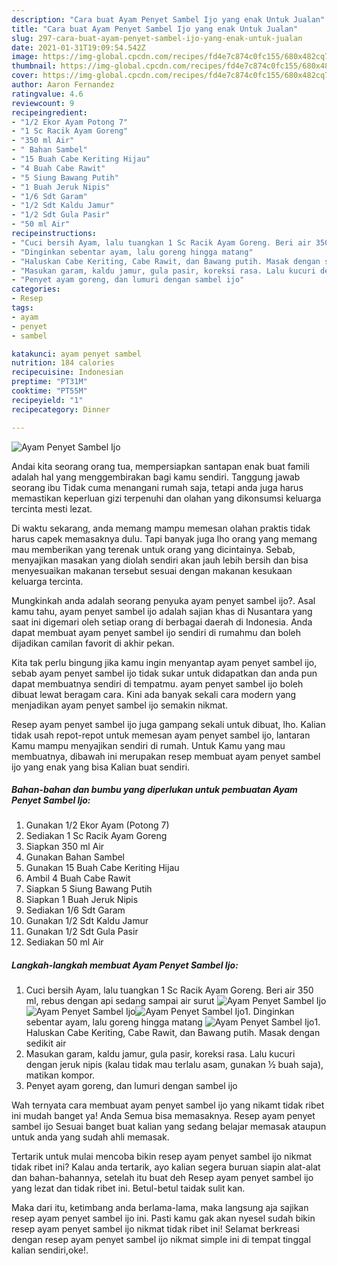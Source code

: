 ```yaml
---
description: "Cara buat Ayam Penyet Sambel Ijo yang enak Untuk Jualan"
title: "Cara buat Ayam Penyet Sambel Ijo yang enak Untuk Jualan"
slug: 297-cara-buat-ayam-penyet-sambel-ijo-yang-enak-untuk-jualan
date: 2021-01-31T19:09:54.542Z
image: https://img-global.cpcdn.com/recipes/fd4e7c874c0fc155/680x482cq70/ayam-penyet-sambel-ijo-foto-resep-utama.jpg
thumbnail: https://img-global.cpcdn.com/recipes/fd4e7c874c0fc155/680x482cq70/ayam-penyet-sambel-ijo-foto-resep-utama.jpg
cover: https://img-global.cpcdn.com/recipes/fd4e7c874c0fc155/680x482cq70/ayam-penyet-sambel-ijo-foto-resep-utama.jpg
author: Aaron Fernandez
ratingvalue: 4.6
reviewcount: 9
recipeingredient:
- "1/2 Ekor Ayam Potong 7"
- "1 Sc Racik Ayam Goreng"
- "350 ml Air"
- " Bahan Sambel"
- "15 Buah Cabe Keriting Hijau"
- "4 Buah Cabe Rawit"
- "5 Siung Bawang Putih"
- "1 Buah Jeruk Nipis"
- "1/6 Sdt Garam"
- "1/2 Sdt Kaldu Jamur"
- "1/2 Sdt Gula Pasir"
- "50 ml Air"
recipeinstructions:
- "Cuci bersih Ayam, lalu tuangkan 1 Sc Racik Ayam Goreng. Beri air 350 ml, rebus dengan api sedang sampai air surut"
- "Dinginkan sebentar ayam, lalu goreng hingga matang"
- "Haluskan Cabe Keriting, Cabe Rawit, dan Bawang putih. Masak dengan sedikit air"
- "Masukan garam, kaldu jamur, gula pasir, koreksi rasa. Lalu kucuri dengan jeruk nipis (kalau tidak mau terlalu asam, gunakan ½ buah saja), matikan kompor."
- "Penyet ayam goreng, dan lumuri dengan sambel ijo"
categories:
- Resep
tags:
- ayam
- penyet
- sambel

katakunci: ayam penyet sambel 
nutrition: 184 calories
recipecuisine: Indonesian
preptime: "PT31M"
cooktime: "PT55M"
recipeyield: "1"
recipecategory: Dinner

---
```



![Ayam Penyet Sambel Ijo](https://img-global.cpcdn.com/recipes/fd4e7c874c0fc155/680x482cq70/ayam-penyet-sambel-ijo-foto-resep-utama.jpg)

Andai kita seorang orang tua, mempersiapkan santapan enak buat famili adalah hal yang menggembirakan bagi kamu sendiri. Tanggung jawab seorang ibu Tidak cuma menangani rumah saja, tetapi anda juga harus memastikan keperluan gizi terpenuhi dan olahan yang dikonsumsi keluarga tercinta mesti lezat.

Di waktu  sekarang, anda memang mampu memesan olahan praktis tidak harus capek memasaknya dulu. Tapi banyak juga lho orang yang memang mau memberikan yang terenak untuk orang yang dicintainya. Sebab, menyajikan masakan yang diolah sendiri akan jauh lebih bersih dan bisa menyesuaikan makanan tersebut sesuai dengan makanan kesukaan keluarga tercinta. 



Mungkinkah anda adalah seorang penyuka ayam penyet sambel ijo?. Asal kamu tahu, ayam penyet sambel ijo adalah sajian khas di Nusantara yang saat ini digemari oleh setiap orang di berbagai daerah di Indonesia. Anda dapat membuat ayam penyet sambel ijo sendiri di rumahmu dan boleh dijadikan camilan favorit di akhir pekan.

Kita tak perlu bingung jika kamu ingin menyantap ayam penyet sambel ijo, sebab ayam penyet sambel ijo tidak sukar untuk didapatkan dan anda pun dapat membuatnya sendiri di tempatmu. ayam penyet sambel ijo boleh dibuat lewat beragam cara. Kini ada banyak sekali cara modern yang menjadikan ayam penyet sambel ijo semakin nikmat.

Resep ayam penyet sambel ijo juga gampang sekali untuk dibuat, lho. Kalian tidak usah repot-repot untuk memesan ayam penyet sambel ijo, lantaran Kamu mampu menyajikan sendiri di rumah. Untuk Kamu yang mau membuatnya, dibawah ini merupakan resep membuat ayam penyet sambel ijo yang enak yang bisa Kalian buat sendiri.

<!--inarticleads1-->

##### Bahan-bahan dan bumbu yang diperlukan untuk pembuatan Ayam Penyet Sambel Ijo:

1. Gunakan 1/2 Ekor Ayam (Potong 7)
1. Sediakan 1 Sc Racik Ayam Goreng
1. Siapkan 350 ml Air
1. Gunakan  Bahan Sambel
1. Gunakan 15 Buah Cabe Keriting Hijau
1. Ambil 4 Buah Cabe Rawit
1. Siapkan 5 Siung Bawang Putih
1. Siapkan 1 Buah Jeruk Nipis
1. Sediakan 1/6 Sdt Garam
1. Gunakan 1/2 Sdt Kaldu Jamur
1. Gunakan 1/2 Sdt Gula Pasir
1. Sediakan 50 ml Air




<!--inarticleads2-->

##### Langkah-langkah membuat Ayam Penyet Sambel Ijo:

1. Cuci bersih Ayam, lalu tuangkan 1 Sc Racik Ayam Goreng. Beri air 350 ml, rebus dengan api sedang sampai air surut
<img src="https://img-global.cpcdn.com/steps/4450f893ec58ac0e/160x128cq70/ayam-penyet-sambel-ijo-langkah-memasak-1-foto.jpg" alt="Ayam Penyet Sambel Ijo"><img src="https://img-global.cpcdn.com/steps/562193515e360f24/160x128cq70/ayam-penyet-sambel-ijo-langkah-memasak-1-foto.jpg" alt="Ayam Penyet Sambel Ijo"><img src="https://img-global.cpcdn.com/steps/bd41ce41b02f9dc7/160x128cq70/ayam-penyet-sambel-ijo-langkah-memasak-1-foto.jpg" alt="Ayam Penyet Sambel Ijo">1. Dinginkan sebentar ayam, lalu goreng hingga matang
<img src="https://img-global.cpcdn.com/steps/e535d7787d7bd593/160x128cq70/ayam-penyet-sambel-ijo-langkah-memasak-2-foto.jpg" alt="Ayam Penyet Sambel Ijo">1. Haluskan Cabe Keriting, Cabe Rawit, dan Bawang putih. Masak dengan sedikit air
1. Masukan garam, kaldu jamur, gula pasir, koreksi rasa. Lalu kucuri dengan jeruk nipis (kalau tidak mau terlalu asam, gunakan ½ buah saja), matikan kompor.
1. Penyet ayam goreng, dan lumuri dengan sambel ijo




Wah ternyata cara membuat ayam penyet sambel ijo yang nikamt tidak ribet ini mudah banget ya! Anda Semua bisa memasaknya. Resep ayam penyet sambel ijo Sesuai banget buat kalian yang sedang belajar memasak ataupun untuk anda yang sudah ahli memasak.

Tertarik untuk mulai mencoba bikin resep ayam penyet sambel ijo nikmat tidak ribet ini? Kalau anda tertarik, ayo kalian segera buruan siapin alat-alat dan bahan-bahannya, setelah itu buat deh Resep ayam penyet sambel ijo yang lezat dan tidak ribet ini. Betul-betul taidak sulit kan. 

Maka dari itu, ketimbang anda berlama-lama, maka langsung aja sajikan resep ayam penyet sambel ijo ini. Pasti kamu gak akan nyesel sudah bikin resep ayam penyet sambel ijo nikmat tidak ribet ini! Selamat berkreasi dengan resep ayam penyet sambel ijo nikmat simple ini di tempat tinggal kalian sendiri,oke!.

